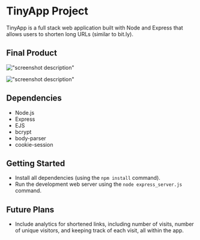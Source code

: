 # TinyApp Project

TinyApp is a full stack web application built with Node and Express that allows users to shorten long URLs (similar to bit.ly).

## Final Product

!["screenshot description"](#)

!["screenshot description"](#)

## Dependencies

- Node.js
- Express
- EJS
- bcrypt
- body-parser
- cookie-session

## Getting Started

- Install all dependencies (using the `npm install` command).
- Run the development web server using the `node express_server.js` command.

## Future Plans

- Include analytics for shortened links, including number of visits, number of unique visitors, and keeping track of each visit, all within the app.